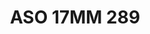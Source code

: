 ---
title: ASO 17MM 289
date: 
draft: false

# descripcion
description : Anillo de plata 925.

materials: Plata 1004

color: 

dimensions: 17mm diámetro

code: 05-23-1678

type: "Anillos"

categories: []

price: $5.860,00

price_eftvo: $4.980,00

# Images
# first image will be shown in the product page
images:
  # - image: "images/path_to_image"
  # La ubicacion de las imagenes es imagenes/Anillos/Anillos.Solo Plata/05-23-1678-aso-17mm-289
  - image: "./images/anillos/solo_plata/05-23-1678-aso-17mm-289.jpg"
---